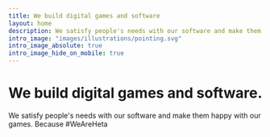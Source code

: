```yaml
---
title: We build digital games and software
layout: home
description: We satisfy people's needs with our software and make them happy with our games. Because #WeAreHeta
intro_image: "images/illustrations/pointing.svg"
intro_image_absolute: true
intro_image_hide_on_mobile: true
---
```


# We build digital games and software.

We satisfy people's needs with our software and make them happy with our games. Because #WeAreHeta
